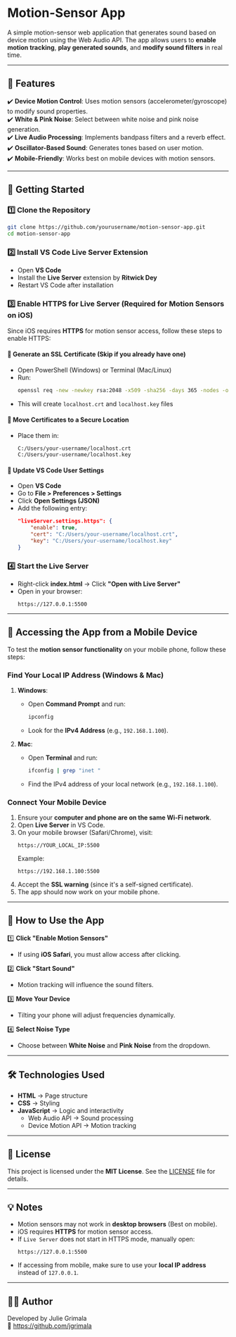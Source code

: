 # Motion-Sensor App  

A simple motion-sensor web application that generates sound based on device motion using the Web Audio API. The app allows users to **enable motion tracking**, **play generated sounds**, and **modify sound filters** in real time.

---

## 📌 Features  

✔️ **Device Motion Control**: Uses motion sensors (accelerometer/gyroscope) to modify sound properties.  
✔️ **White & Pink Noise**: Select between white noise and pink noise generation.  
✔️ **Live Audio Processing**: Implements bandpass filters and a reverb effect.  
✔️ **Oscillator-Based Sound**: Generates tones based on user motion.  
✔️ **Mobile-Friendly**: Works best on mobile devices with motion sensors.  

---

## 🚀 Getting Started  

### 1️⃣ **Clone the Repository**  
```sh
git clone https://github.com/yourusername/motion-sensor-app.git
cd motion-sensor-app
```

### 2️⃣ **Install VS Code Live Server Extension**  
- Open **VS Code**
- Install the **Live Server** extension by **Ritwick Dey**  
- Restart VS Code after installation  

### 3️⃣ **Enable HTTPS for Live Server (Required for Motion Sensors on iOS)**  
Since iOS requires **HTTPS** for motion sensor access, follow these steps to enable HTTPS:

#### 🔹 **Generate an SSL Certificate (Skip if you already have one)**
- Open PowerShell (Windows) or Terminal (Mac/Linux)  
- Run:
  ```sh
  openssl req -new -newkey rsa:2048 -x509 -sha256 -days 365 -nodes -out localhost.crt -keyout localhost.key
  ```
- This will create `localhost.crt` and `localhost.key` files  

#### 🔹 **Move Certificates to a Secure Location**  
- Place them in:  
  ```
  C:/Users/your-username/localhost.crt  
  C:/Users/your-username/localhost.key  
  ```

#### 🔹 **Update VS Code User Settings**  
- Open **VS Code**  
- Go to **File > Preferences > Settings**  
- Click **Open Settings (JSON)**  
- Add the following entry:
  ```json
  "liveServer.settings.https": {
      "enable": true,
      "cert": "C:/Users/your-username/localhost.crt",
      "key": "C:/Users/your-username/localhost.key"
  }
  ```

### 4️⃣ **Start the Live Server**  
- Right-click **index.html** → Click **"Open with Live Server"**  
- Open in your browser:  
  ```
  https://127.0.0.1:5500
  ```

---

## 📱 Accessing the App from a Mobile Device  

To test the **motion sensor functionality** on your mobile phone, follow these steps:

### **Find Your Local IP Address (Windows & Mac)**  
1. **Windows**:
   - Open **Command Prompt** and run:  
     ```sh
     ipconfig
     ```
   - Look for the **IPv4 Address** (e.g., `192.168.1.100`).  

2. **Mac**:
   - Open **Terminal** and run:  
     ```sh
     ifconfig | grep "inet "
     ```
   - Find the IPv4 address of your local network (e.g., `192.168.1.100`).  

### **Connect Your Mobile Device**  
1. Ensure your **computer and phone are on the same Wi-Fi network**.  
2. Open **Live Server** in VS Code.  
3. On your mobile browser (Safari/Chrome), visit:  
   ```
   https://YOUR_LOCAL_IP:5500
   ```
   Example:
   ```
   https://192.168.1.100:5500
   ```
4. Accept the **SSL warning** (since it's a self-signed certificate).  
5. The app should now work on your mobile phone.  

---

## 📱 How to Use the App  

1️⃣ **Click "Enable Motion Sensors"**  
   - If using **iOS Safari**, you must allow access after clicking.  

2️⃣ **Click "Start Sound"**  
   - Motion tracking will influence the sound filters.  

3️⃣ **Move Your Device**  
   - Tilting your phone will adjust frequencies dynamically.  

4️⃣ **Select Noise Type**  
   - Choose between **White Noise** and **Pink Noise** from the dropdown.  

---

## 🛠️ Technologies Used  

- **HTML** → Page structure  
- **CSS** → Styling  
- **JavaScript** → Logic and interactivity  
  - Web Audio API → Sound processing  
  - Device Motion API → Motion tracking  

---

## 📜 License  

This project is licensed under the **MIT License**. See the [LICENSE](LICENSE) file for details.

---

## 💡 Notes  

- Motion sensors may not work in **desktop browsers** (Best on mobile).  
- iOS requires **HTTPS** for motion sensor access.  
- If `Live Server` does not start in HTTPS mode, manually open:  
  ```
  https://127.0.0.1:5500
  ```
- If accessing from mobile, make sure to use your **local IP address** instead of `127.0.0.1`.  

---

## 👨‍💻 Author  

Developed by Julie Grimala  
🔗 https://github.com/jgrimala 
